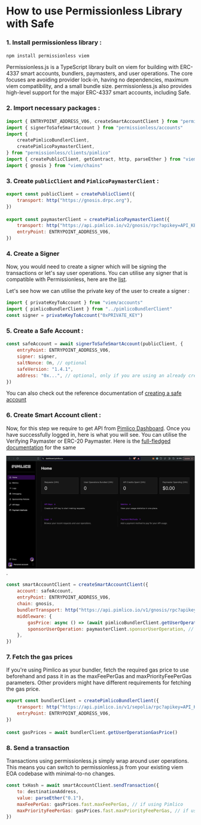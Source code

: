 # How to use Permissionless Library with Safe


### 1. Install permissionless library :
```npm install permissionless viem```

Permissionless.js is a TypeScript library built on viem for building with ERC-4337 smart accounts, bundlers, paymasters, and user operations. The core focuses are avoiding provider lock-in, having no dependencies, maximum viem compatibility, and a small bundle size. permissionless.js also provides high-level support for the major ERC-4337 smart accounts, including Safe.

### 2. Import necessary packages :

```jsx
import { ENTRYPOINT_ADDRESS_V06, createSmartAccountClient } from "permissionless"
import { signerToSafeSmartAccount } from "permissionless/accounts"
import {
	createPimlicoBundlerClient,
	createPimlicoPaymasterClient,
} from "permissionless/clients/pimlico"
import { createPublicClient, getContract, http, parseEther } from "viem"
import { gnosis } from "viem/chains"
```

### 3. Create ```publicClient``` and ```PimlicoPaymasterClient``` :

```jsx
export const publicClient = createPublicClient({
	transport: http("https://gnosis.drpc.org"),
})
 
export const paymasterClient = createPimlicoPaymasterClient({
	transport: http("https://api.pimlico.io/v2/gnosis/rpc?apikey=API_KEY"),
	entryPoint: ENTRYPOINT_ADDRESS_V06,
})
```

### 4. Create a Signer 
Now, you would need to create a signer which will be signing the transactions or let's say user operations. You can utilise any signer that is compatible with Permissionless, here are the [list](https://docs.pimlico.io/permissionless/how-to/signers).

Let's see how we can utilise the private key of the user to create a signer :

```jsx
import { privateKeyToAccount } from "viem/accounts"
import { pimlicoBundlerClient } from "../pimlicoBundlerClient"
const signer = privateKeyToAccount("0xPRIVATE_KEY")
```

### 5. Create a Safe Account :

```jsx
const safeAccount = await signerToSafeSmartAccount(publicClient, {
	entryPoint: ENTRYPOINT_ADDRESS_V06,
	signer: signer,
	saltNonce: 0n, // optional
	safeVersion: "1.4.1",
	address: "0x...", // optional, only if you are using an already created account
})
```
You can also check out the reference documentation of [creating a safe account](https://docs.pimlico.io/permissionless/reference/accounts/signerToSafeSmartAccount)


### 6. Create Smart Account client :

Now, for this step we require to get API from [Pimlico Dashboard](https://dashboard.pimlico.io/). Once you have successfully logged in, here is what you will see. You can utilise the Verifying Paymaster or ERC-20 Paymaster. Here is the [full-fledged documentation](https://docs.pimlico.io/infra/paymaster) for the same

![Pimlico Dashboard](./../Using%20Permissionless%20Library%20with%20Safe/dashboard.png).


```jsx
const smartAccountClient = createSmartAccountClient({
	account: safeAccount,
	entryPoint: ENTRYPOINT_ADDRESS_V06,
	chain: gnosis,
	bundlerTransport: http("https://api.pimlico.io/v1/gnosis/rpc?apikey=API_KEY"),
	middleware: {
		gasPrice: async () => (await pimlicoBundlerClient.getUserOperationGasPrice()).fast, // use pimlico bundler to get gas prices
		sponsorUserOperation: paymasterClient.sponsorUserOperation, // optional
	},
})
```

### 7. Fetch the gas prices

If you're using Pimlico as your bundler, fetch the required gas price to use beforehand and pass it in as the maxFeePerGas and maxPriorityFeePerGas parameters. Other providers might have different requirements for fetching the gas price.

```jsx
export const bundlerClient = createPimlicoBundlerClient({
	transport: http("https://api.pimlico.io/v1/sepolia/rpc?apikey=API_KEY"),
	entryPoint: ENTRYPOINT_ADDRESS_V06,
})
 
const gasPrices = await bundlerClient.getUserOperationGasPrice()
```


### 8. Send a transaction
Transactions using permissionless.js simply wrap around user operations. This means you can switch to permissionless.js from your existing viem EOA codebase with minimal-to-no changes.

```jsx
const txHash = await smartAccountClient.sendTransaction({
	to: destinationAddress,
	value: parseEther("0.1"),
	maxFeePerGas: gasPrices.fast.maxFeePerGas, // if using Pimlico
	maxPriorityFeePerGas: gasPrices.fast.maxPriorityFeePerGas, // if using Pimlico
})
```
